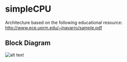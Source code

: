# simpleCPU

Architecture based on the following educational resource: http://www.ece.uprm.edu/~jnavarro/sample.pdf 

## Block Diagram

![alt text](https://github.com/eliaskountouris/simpleCPU/BlockDiagram.jpg?raw=true)

